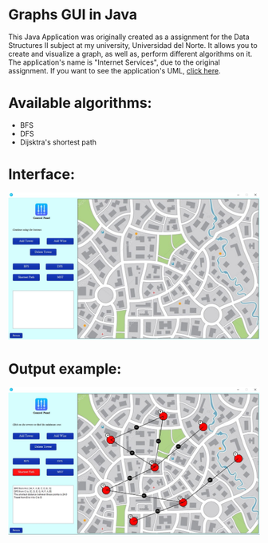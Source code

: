 # Graphs GUI in Java
This Java Application was originally created as a assignment for the Data Structures II subject at my university, Universidad del Norte. It allows you to create and visualize a graph, as well as, perform different algorithms on it. The application's name is "Internet Services", due to the original assignment. If you want to see the application's UML, [click here](https://github.com/DarioMejia/Graphs-GUI/blob/main/Internet%20Services%20UML.pdf).

# Available algorithms:
- BFS
- DFS
- Dijsktra's shortest path

# Interface:
![Interface](https://github.com/DarioMejia/Graphs-GUI/blob/main/GUI.jpg)
# Output example:
![Example](https://github.com/DarioMejia/Graphs-GUI/blob/main/GUI-Example.jpg)
